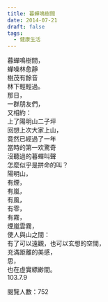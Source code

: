 ```yaml
---
title: 暮蟬鳴樹間
date: 2014-07-21
draft: false
tags:
  - 健康生活
---
```

暮蟬鳴樹間，  
蟬噪林愈靜  
樹茂有餘音  
林下輕輕過。  
那日，  
一群朋友們，  
又相約：  
上了陽明山二子坪  
回想上次大家上山，  
竟然已經過了一年  
當時的第一欢驚奇  
沒聽過的暮蟬叫聲  
怎麼似乎是拼命的叫？  
陽明山，  
有煙，  
有嵐，  
有風，  
有零，  
有霧，  
煙嵐雲霧，  
使人與山之間：  
有了可以遠觀，也可以玄想的空間，  
充滿距離的美感，  
思，  
也在虛實縹緲間。  
103.7.9  


閱覽人數：752